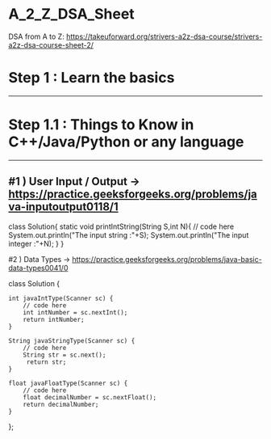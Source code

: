 # A_2_Z_DSA_Sheet
DSA from A to Z:  https://takeuforward.org/strivers-a2z-dsa-course/strivers-a2z-dsa-course-sheet-2/


# Step 1  : Learn the basics
---------------------------------

# Step 1.1 : Things to Know in C++/Java/Python or any language
-----------------------------------------------------------------

#1 ) User Input / Output ->  https://practice.geeksforgeeks.org/problems/java-inputoutput0118/1
---------------------------

class Solution{
    static void printIntString(String S,int N){
        // code here
        System.out.println("The input string :"+S);
        System.out.println("The input integer :"+N);
    }
}

#2 ) Data Types -> https://practice.geeksforgeeks.org/problems/java-basic-data-types0041/0

class Solution {

    int javaIntType(Scanner sc) {
        // code here
        int intNumber = sc.nextInt();
        return intNumber;
    }
    
    String javaStringType(Scanner sc) {
        // code here
        String str = sc.next();
         return str;
    }
    
    float javaFloatType(Scanner sc) {
        // code here
        float decimalNumber = sc.nextFloat();
        return decimalNumber;
    }
};
